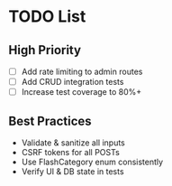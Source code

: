 # TODO List

## High Priority
- [ ] Add rate limiting to admin routes
- [ ] Add CRUD integration tests
- [ ] Increase test coverage to 80%+

## Best Practices
- Validate & sanitize all inputs
- CSRF tokens for all POSTs
- Use FlashCategory enum consistently
- Verify UI & DB state in tests

